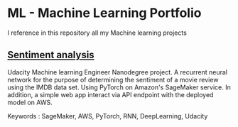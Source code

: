 # ML - Machine Learning Portfolio
I reference in this repository all my Machine learning projects

## [Sentiment analysis](https://github.com/huynhdoo/ML/tree/master/sentiment-analysis)
Udacity Machine learning Engineer Nanodegree project. 
A recurrent neural network for the purpose of determining the sentiment of a movie review using the IMDB data set. Using PyTorch on Amazon's SageMaker service. In addition, a simple web app interact via API endpoint with the deployed model on AWS.

Keywords : SageMaker, AWS, PyTorch, RNN, DeepLearning, Udacity
